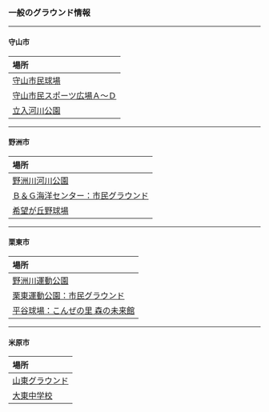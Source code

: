 ### 一般のグラウンド情報
---
#### 守山市
|場所|
|:---|
|[守山市民球場](https://www.google.co.jp/maps/place/%E5%AE%88%E5%B1%B1%E5%B8%82%E6%B0%91%E7%90%83%E5%A0%B4/@35.0673664,135.9802172,480m/data=!3m1!1e3!4m5!3m4!1s0x0:0xda3a29013a15f375!8m2!3d35.0675977!4d135.9806679?hl=ja)|
|[守山市民スポーツ広場Ａ～Ｄ](https://www.google.co.jp/maps/place/%E5%AE%88%E5%B1%B1%E3%82%B9%E3%83%9D%E3%83%BC%E3%83%84%E5%BA%83%E5%A0%B4/@35.0658007,135.9784641,341m/data=!3m1!1e3!4m5!3m4!1s0x0:0xe0f929009c9987aa!8m2!3d35.0655412!4d135.97884?hl=ja)|
|[立入河川公園](https://www.google.co.jp/maps/place/%E5%AE%88%E5%B1%B1%E5%B8%82%E7%AB%8B%E5%85%A5%E6%B2%B3%E5%B7%9D%E5%85%AC%E5%9C%92/@35.0523143,136.0102438,482m/data=!3m1!1e3!4m5!3m4!1s0x0:0x1c6a08487ec472f4!8m2!3d35.0539795!4d136.0090598?hl=ja)|
---
#### 野洲市
|場所|
|:---|
|[野洲川河川公園](https://www.google.co.jp/maps/place/%E9%87%8E%E6%B4%B2%E5%B7%9D%E6%B2%B3%E5%B7%9D%E5%85%AC%E5%9C%92/@35.0489718,136.0199277,402m/data=!3m1!1e3!4m5!3m4!1s0x0:0x91a1b0c76417de10!8m2!3d35.050345!4d136.0187083?hl=ja)|
|[Ｂ＆Ｇ海洋センター：市民グラウンド](https://www.google.co.jp/maps/place/%E9%87%8E%E6%B4%B2%E5%B8%82%E4%B8%AD%E4%B8%BB%EF%BC%A2%EF%BC%86%EF%BC%A7%E6%B5%B7%E6%B4%8B%E3%82%BB%E3%83%B3%E3%82%BF%E3%83%BC/@35.1138952,136.0096032,404m/data=!3m1!1e3!4m5!3m4!1s0x0:0xeb06e5d594a21df3!8m2!3d35.1134752!4d136.0094849?hl=ja)|
|[希望が丘野球場](https://www.google.co.jp/maps/place/%E5%B8%8C%E6%9C%9B%E3%81%8C%E4%B8%98+%E9%87%8E%E7%90%83%E5%A0%B4/@35.0568516,136.0494798,489m/data=!3m1!1e3!4m5!3m4!1s0x0:0xe9189fc6489f5787!8m2!3d35.0567367!4d136.0500862?hl=ja)|
---
#### 栗東市
|場所|
|:---|
|[野洲川運動公園](https://www.google.co.jp/maps/place/%E9%87%8E%E6%B4%B2%E5%B7%9D%E9%81%8B%E5%8B%95%E5%85%AC%E5%9C%92/@35.0465003,136.0147878,353m/data=!3m1!1e3!4m5!3m4!1s0x0:0xd5d746d8cf006b3b!8m2!3d35.0477781!4d136.0132682?hl=ja)|
|[栗東運動公園：市民グラウンド](https://www.google.co.jp/maps/place/%E6%A0%97%E6%9D%B1%E9%81%8B%E5%8B%95%E5%85%AC%E5%9C%92/@35.0163586,135.990682,418m/data=!3m1!1e3!4m5!3m4!1s0x0:0xe0629a611148112c!8m2!3d35.016205!4d135.9906357?hl=ja)|
|[平谷球場：こんぜの里 森の未来館](https://www.google.co.jp/maps/place/%E3%80%92520-3002+%E6%BB%8B%E8%B3%80%E7%9C%8C%E6%A0%97%E6%9D%B1%E5%B8%82%E8%A6%B3%E9%9F%B3%E5%AF%BA+%E5%B9%B3%E8%B0%B7%E7%90%83%E5%A0%B4/@34.9641818,136.0420921,344m/data=!3m1!1e3!4m5!3m4!1s0x600168b38fc59a69:0x1cb9bcec57f3b7ce!8m2!3d34.9639579!4d136.0425653)|
---
#### 米原市
|場所|
|:---|
|[山東グラウンド](https://www.google.co.jp/maps/place/%E7%B1%B3%E5%8E%9F%E5%B8%82%E5%B1%B1%E6%9D%B1%E3%82%B0%E3%83%A9%E3%82%A6%E3%83%B3%E3%83%89/@35.3770146,136.3520742,467m/data=!3m1!1e3!4m5!3m4!1s0x0:0x236116b48c521815!8m2!3d35.3773222!4d136.3524462)|
|[大東中学校](https://www.google.co.jp/maps/place/%E7%B1%B3%E5%8E%9F%E5%B8%82%E7%AB%8B%E5%A4%A7%E6%9D%B1%E4%B8%AD%E5%AD%A6%E6%A0%A1/@35.3772503,136.3579576,468m/data=!3m1!1e3!4m5!3m4!1s0x0:0xda2c988b0e37af28!8m2!3d35.377502!4d136.3581808)|
